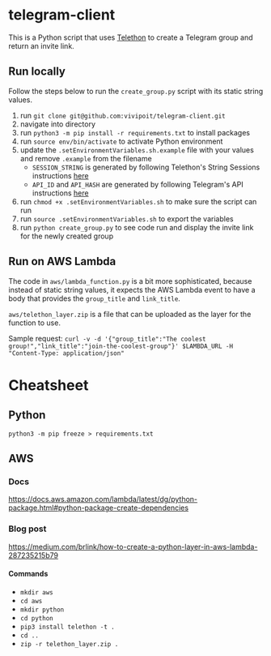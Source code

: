 # telegram-client

This is a Python script that uses [Telethon](https://github.com/LonamiWebs/Telethon) to create a Telegram group and return an invite link.

## Run locally

Follow the steps below to run the `create_group.py` script with its static string values.

1. run `git clone git@github.com:vivipoit/telegram-client.git`
2. navigate into directory
3. run `python3 -m pip install -r requirements.txt` to install packages
4. run `source env/bin/activate` to activate Python environment
5. update the `.setEnvironmentVariables.sh.example` file with your values and remove `.example` from the filename
    - `SESSION_STRING` is generated by following Telethon's String Sessions instructions [here](https://docs.telethon.dev/en/stable/concepts/sessions.html#string-sessions)
    - `API_ID` and `API_HASH` are generated by following Telegram's API instructions [here](https://core.telegram.org/api/obtaining_api_id)
6. run `chmod +x .setEnvironmentVariables.sh` to make sure the script can run
7. run `source .setEnvironmentVariables.sh` to export the variables
8. run `python create_group.py` to see code run and display the invite link for the newly created group

## Run on AWS Lambda

The code in `aws/lambda_function.py` is a bit more sophisticated, because instead of static string values, it expects the AWS Lambda event to have a body that provides the `group_title` and `link_title`.

`aws/telethon_layer.zip` is a file that can be uploaded as the layer for the function to use.

Sample request: `curl -v -d '{"group_title":"The coolest group!","link_title":"join-the-coolest-group"}' $LAMBDA_URL -H "Content-Type: application/json"`

# Cheatsheet

## Python

`python3 -m pip freeze > requirements.txt`

## AWS

### Docs

https://docs.aws.amazon.com/lambda/latest/dg/python-package.html#python-package-create-dependencies

### Blog post

https://medium.com/brlink/how-to-create-a-python-layer-in-aws-lambda-287235215b79

#### Commands
- `mkdir aws`
- `cd aws`
- `mkdir python`
- `cd python`
- `pip3 install telethon -t .`
- `cd ..`
- `zip -r telethon_layer.zip .`